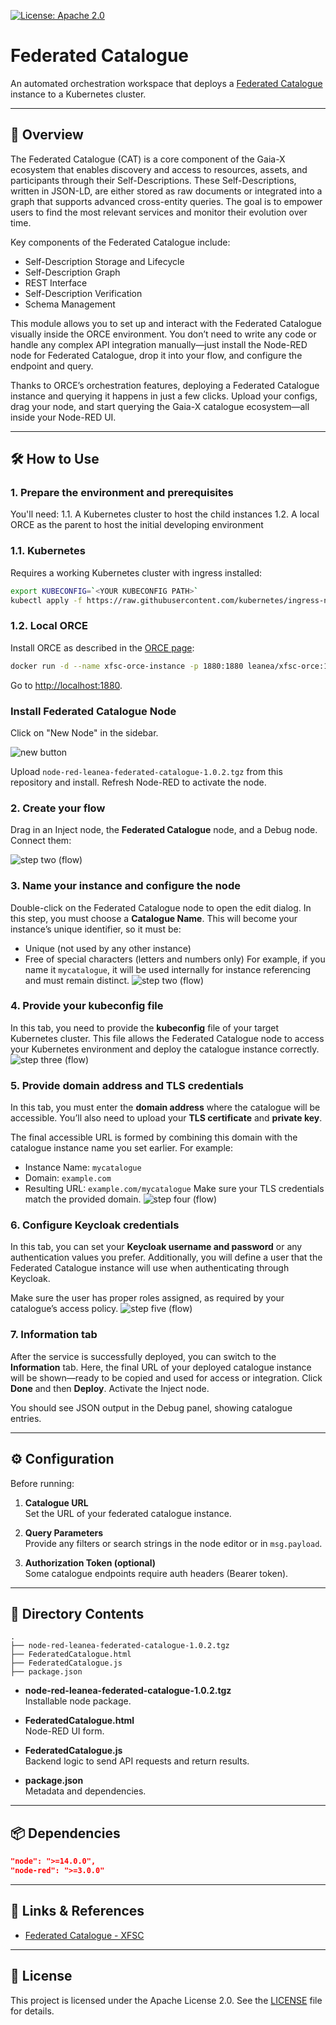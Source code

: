[![License: Apache 2.0](https://img.shields.io/badge/License-Apache%202.0-blue.svg)](../LICENSE)

# Federated Catalogue

An automated orchestration workspace that deploys a [Federated Catalogue](https://github.com/eclipse-xfsc/federated-catalogue) instance to a Kubernetes cluster.

---

## 🚀 Overview

The Federated Catalogue (CAT) is a core component of the Gaia-X ecosystem that enables discovery and access to resources, assets, and participants through their Self-Descriptions. These Self-Descriptions, written in JSON-LD, are either stored as raw documents or integrated into a graph that supports advanced cross-entity queries. The goal is to empower users to find the most relevant services and monitor their evolution over time.

Key components of the Federated Catalogue include:
- Self-Description Storage and Lifecycle
- Self-Description Graph
- REST Interface
- Self-Description Verification
- Schema Management

This module allows you to set up and interact with the Federated Catalogue visually inside the ORCE environment. You don’t need to write any code or handle any complex API integration manually—just install the Node-RED node for Federated Catalogue, drop it into your flow, and configure the endpoint and query.

Thanks to ORCE’s orchestration features, deploying a Federated Catalogue instance and querying it happens in just a few clicks. Upload your configs, drag your node, and start querying the Gaia-X catalogue ecosystem—all inside your Node-RED UI.

---

## 🛠️ How to Use

### 1. Prepare the environment and prerequisites
You'll need:
1.1. A Kubernetes cluster to host the child instances
1.2. A local ORCE as the parent to host the initial developing environment

### 1.1. Kubernetes
Requires a working Kubernetes cluster with ingress installed:
```bash
export KUBECONFIG=`<YOUR KUBECONFIG PATH>`
kubectl apply -f https://raw.githubusercontent.com/kubernetes/ingress-nginx/controller-v1.12.3/deploy/static/provider/cloud/deploy.yaml
```

### 1.2. Local ORCE
Install ORCE as described in the [ORCE page](https://github.com/eclipse-xfsc/orchestration-engine):
```bash
docker run -d --name xfsc-orce-instance -p 1880:1880 leanea/xfsc-orce:1.0.8
```
Go to [http://localhost:1880](http://localhost:1880).

### Install Federated Catalogue Node
Click on "New Node" in the sidebar.

![new button](./docImage/add-new-node.jpg?raw=true)

Upload `node-red-leanea-federated-catalogue-1.0.2.tgz` from this repository and install. Refresh Node-RED to activate the node.

### 2. Create your flow
Drag in an Inject node, the **Federated Catalogue** node, and a Debug node. Connect them:

![step two (flow)](./docImage/create-your-flow.png?raw=true)

### 3. Name your instance and configure the node
Double-click on the Federated Catalogue node to open the edit dialog.
In this step, you must choose a **Catalogue Name**. This will become your instance’s unique identifier, so it must be:
- Unique (not used by any other instance)
- Free of special characters (letters and numbers only)
For example, if you name it `mycatalogue`, it will be used internally for instance referencing and must remain distinct.
![step two (flow)](./docImage/step2.png?raw=true)

### 4. Provide your kubeconfig file
In this tab, you need to provide the **kubeconfig** file of your target Kubernetes cluster.
This file allows the Federated Catalogue node to access your Kubernetes environment and deploy the catalogue instance correctly.
![step three (flow)](./docImage/step3.png?raw=true)

### 5. Provide domain address and TLS credentials
In this tab, you must enter the **domain address** where the catalogue will be accessible. You’ll also need to upload your **TLS certificate** and **private key**.

The final accessible URL is formed by combining this domain with the catalogue instance name you set earlier. For example:
- Instance Name: `mycatalogue`
- Domain: `example.com`
- Resulting URL: `example.com/mycatalogue`
Make sure your TLS credentials match the provided domain.
![step four (flow)](./docImage/step4.png?raw=true)

### 6. Configure Keycloak credentials
In this tab, you can set your **Keycloak username and password** or any authentication values you prefer. Additionally, you will define a user that the Federated Catalogue instance will use when authenticating through Keycloak.

Make sure the user has proper roles assigned, as required by your catalogue’s access policy.
![step five (flow)](./docImage/step5.png?raw=true)

### 7. Information tab
After the service is successfully deployed, you can switch to the **Information** tab.
Here, the final URL of your deployed catalogue instance will be shown—ready to be copied and used for access or integration.
Click **Done** and then **Deploy**. Activate the Inject node.

You should see JSON output in the Debug panel, showing catalogue entries.

---

## ⚙️ Configuration

Before running:

1. **Catalogue URL**  
   Set the URL of your federated catalogue instance.

2. **Query Parameters**  
   Provide any filters or search strings in the node editor or in `msg.payload`.

3. **Authorization Token (optional)**  
   Some catalogue endpoints require auth headers (Bearer token).

---

## 📁 Directory Contents
```
.
├── node-red-leanea-federated-catalogue-1.0.2.tgz
├── FederatedCatalogue.html
├── FederatedCatalogue.js
├── package.json
```

- **node-red-leanea-federated-catalogue-1.0.2.tgz**  
  Installable node package.

- **FederatedCatalogue.html**  
  Node-RED UI form.

- **FederatedCatalogue.js**  
  Backend logic to send API requests and return results.

- **package.json**  
  Metadata and dependencies.

---

## 📦 Dependencies

```json
"node": ">=14.0.0",
"node-red": ">=3.0.0"
```

---

## 🔗 Links & References

- [Federated Catalogue - XFSC](https://github.com/eclipse-xfsc/federated-catalogue)


---

## 📝 License

This project is licensed under the Apache License 2.0. See the [LICENSE](../LICENSE) file for details.
